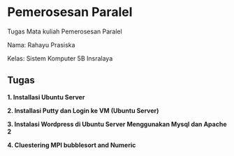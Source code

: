 # Pemerosesan Paralel

Tugas Mata kuliah Pemerosesan Paralel

Nama: Rahayu Prasiska

Kelas: Sistem Komputer 5B Insralaya


## Tugas
**1. Installasi Ubuntu Server**

**2. Installasi Putty dan Login ke VM (Ubuntu Server)**

**3. Instalasi Wordpress di Ubuntu Server Menggunakan Mysql dan Apache 2**

**4. Cluestering MPI bubblesort and Numeric**
